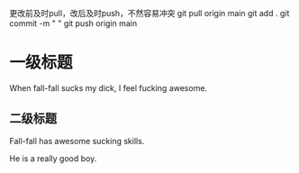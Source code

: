 更改前及时pull，改后及时push，不然容易冲突
git pull origin main
git add .
git commit -m "  "
git push origin main

# 一级标题

When fall-fall sucks my dick, I feel fucking awesome.

## 二级标题

Fall-fall has awesome sucking skills.

He is a really good boy.